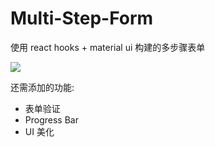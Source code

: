 # Multi-Step-Form

使用 react hooks + material ui 构建的多步骤表单

![](/demo/demo.gif)

还需添加的功能:
- 表单验证
- Progress Bar
- UI 美化
